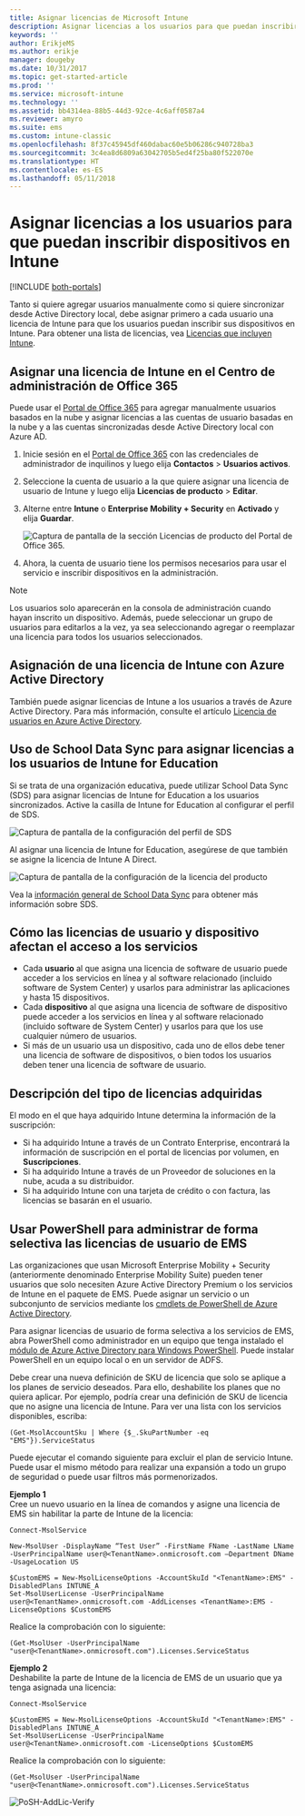 ```yaml
---
title: Asignar licencias de Microsoft Intune
description: Asignar licencias a los usuarios para que puedan inscribirse en Intune
keywords: ''
author: ErikjeMS
ms.author: erikje
manager: dougeby
ms.date: 10/31/2017
ms.topic: get-started-article
ms.prod: ''
ms.service: microsoft-intune
ms.technology: ''
ms.assetid: bb4314ea-88b5-44d3-92ce-4c6aff0587a4
ms.reviewer: amyro
ms.suite: ems
ms.custom: intune-classic
ms.openlocfilehash: 8f37c45945df460dabac60e5b06286c940728ba3
ms.sourcegitcommit: 3c4ea8d6809a63042705b5ed4f25ba80f522070e
ms.translationtype: HT
ms.contentlocale: es-ES
ms.lasthandoff: 05/11/2018
---
```

# <a name="assign-licenses-to-users-so-they-can-enroll-devices-in-intune"></a>Asignar licencias a los usuarios para que puedan inscribir dispositivos en Intune

[!INCLUDE [both-portals](./includes/note-for-both-portals.md)]

Tanto si quiere agregar usuarios manualmente como si quiere sincronizar desde Active Directory local, debe asignar primero a cada usuario una licencia de Intune para que los usuarios puedan inscribir sus dispositivos en Intune. Para obtener una lista de licencias, vea [Licencias que incluyen Intune](licenses.md).

## <a name="assign-an-intune-license-in-the-office-365-admin-center"></a>Asignar una licencia de Intune en el Centro de administración de Office 365

Puede usar el [Portal de Office 365](http://go.microsoft.com/fwlink/p/?LinkId=698854) para agregar manualmente usuarios basados en la nube y asignar licencias a las cuentas de usuario basadas en la nube y a las cuentas sincronizadas desde Active Directory local con Azure AD.

1. Inicie sesión en el [Portal de Office 365](http://go.microsoft.com/fwlink/p/?LinkId=698854) con las credenciales de administrador de inquilinos y luego elija **Contactos** > **Usuarios activos**.

2. Seleccione la cuenta de usuario a la que quiere asignar una licencia de usuario de Intune y luego elija **Licencias de producto** > **Editar**.

3. Alterne entre **Intune** o **Enterprise Mobility + Security** en **Activado** y elija **Guardar**.

   ![Captura de pantalla de la sección Licencias de producto del Portal de Office 365.](./media/office-assign-license.png)

4. Ahora, la cuenta de usuario tiene los permisos necesarios para usar el servicio e inscribir dispositivos en la administración.

> [!NOTE]
> Los usuarios solo aparecerán en la consola de administración cuando hayan inscrito un dispositivo. Además, puede seleccionar un grupo de usuarios para editarlos a la vez, ya sea seleccionando agregar o reemplazar una licencia para todos los usuarios seleccionados.

## <a name="assign-an-intune-license-by-using-azure-active-directory"></a>Asignación de una licencia de Intune con Azure Active Directory

También puede asignar licencias de Intune a los usuarios a través de Azure Active Directory. Para más información, consulte el artículo [Licencia de usuarios en Azure Active Directory](https://docs.microsoft.com/en-us/azure/active-directory/active-directory-licensing-group-assignment-azure-portal). 

## <a name="use-school-data-sync-to-assign-licenses-to-users-in-intune-for-education"></a>Uso de School Data Sync para asignar licencias a los usuarios de Intune for Education
Si se trata de una organización educativa, puede utilizar School Data Sync (SDS) para asignar licencias de Intune for Education a los usuarios sincronizados. Active la casilla de Intune for Education al configurar el perfil de SDS.  

![Captura de pantalla de la configuración del perfil de SDS](./media/i4e-sds-profile-setup-setting.png)

Al asignar una licencia de Intune for Education, asegúrese de que también se asigne la licencia de Intune A Direct.

![Captura de pantalla de la configuración de la licencia del producto](./media/i4e-set-licenses.png)

Vea la [información general de School Data Sync](https://support.office.com/article/Overview-of-School-Data-Sync-and-Classroom-f3d1147b-4ade-4905-8518-508e729f2e91) para obtener más información sobre SDS.

## <a name="how-user-and-device-licenses-affect-access-to-services"></a>Cómo las licencias de usuario y dispositivo afectan el acceso a los servicios
* Cada **usuario** al que asigna una licencia de software de usuario puede acceder a los servicios en línea y al software relacionado (incluido software de System Center) y usarlos para administrar las aplicaciones y hasta 15 dispositivos.
* Cada **dispositivo** al que asigna una licencia de software de dispositivo puede acceder a los servicios en línea y al software relacionado (incluido software de System Center) y usarlos para que los use cualquier número de usuarios.
* Si más de un usuario usa un dispositivo, cada uno de ellos debe tener una licencia de software de dispositivos, o bien todos los usuarios deben tener una licencia de software de usuario.

## <a name="understanding-the-type-of-licenses-you-have-purchased"></a>Descripción del tipo de licencias adquiridas

El modo en el que haya adquirido Intune determina la información de la suscripción:

- Si ha adquirido Intune a través de un Contrato Enterprise, encontrará la información de suscripción en el portal de licencias por volumen, en **Suscripciones**.
- Si ha adquirido Intune a través de un Proveedor de soluciones en la nube, acuda a su distribuidor.
- Si ha adquirido Intune con una tarjeta de crédito o con factura, las licencias se basarán en el usuario.




## <a name="use-powershell-to-selectively-manage-ems-user-licenses"></a>Usar PowerShell para administrar de forma selectiva las licencias de usuario de EMS
Las organizaciones que usan Microsoft Enterprise Mobility + Security (anteriormente denominado Enterprise Mobility Suite) pueden tener usuarios que solo necesiten Azure Active Directory Premium o los servicios de Intune en el paquete de EMS. Puede asignar un servicio o un subconjunto de servicios mediante los [cmdlets de PowerShell de Azure Active Directory](https://msdn.microsoft.com/library/jj151815.aspx).

Para asignar licencias de usuario de forma selectiva a los servicios de EMS, abra PowerShell como administrador en un equipo que tenga instalado el [módulo de Azure Active Directory para Windows PowerShell](https://msdn.microsoft.com/library/jj151815.aspx#bkmk_installmodule). Puede instalar PowerShell en un equipo local o en un servidor de ADFS.

Debe crear una nueva definición de SKU de licencia que solo se aplique a los planes de servicio deseados. Para ello, deshabilite los planes que no quiera aplicar. Por ejemplo, podría crear una definición de SKU de licencia que no asigne una licencia de Intune. Para ver una lista con los servicios disponibles, escriba:

    (Get-MsolAccountSku | Where {$_.SkuPartNumber -eq "EMS"}).ServiceStatus

Puede ejecutar el comando siguiente para excluir el plan de servicio Intune. Puede usar el mismo método para realizar una expansión a todo un grupo de seguridad o puede usar filtros más pormenorizados.

**Ejemplo 1**<br>
Cree un nuevo usuario en la línea de comandos y asigne una licencia de EMS sin habilitar la parte de Intune de la licencia:

    Connect-MsolService

    New-MsolUser -DisplayName “Test User” -FirstName FName -LastName LName -UserPrincipalName user@<TenantName>.onmicrosoft.com –Department DName -UsageLocation US

    $CustomEMS = New-MsolLicenseOptions -AccountSkuId "<TenantName>:EMS" -DisabledPlans INTUNE_A
    Set-MsolUserLicense -UserPrincipalName user@<TenantName>.onmicrosoft.com -AddLicenses <TenantName>:EMS -LicenseOptions $CustomEMS


Realice la comprobación con lo siguiente:

    (Get-MsolUser -UserPrincipalName "user@<TenantName>.onmicrosoft.com").Licenses.ServiceStatus

**Ejemplo 2**<br>
Deshabilite la parte de Intune de la licencia de EMS de un usuario que ya tenga asignada una licencia:

    Connect-MsolService

    $CustomEMS = New-MsolLicenseOptions -AccountSkuId "<TenantName>:EMS" -DisabledPlans INTUNE_A
    Set-MsolUserLicense -UserPrincipalName user@<TenantName>.onmicrosoft.com -LicenseOptions $CustomEMS

Realice la comprobación con lo siguiente:

    (Get-MsolUser -UserPrincipalName "user@<TenantName>.onmicrosoft.com").Licenses.ServiceStatus

![PoSH-AddLic-Verify](./media/posh-addlic-verify.png)
